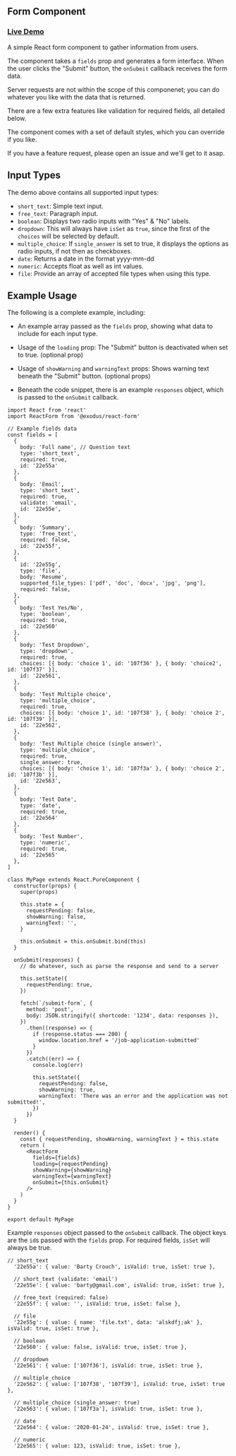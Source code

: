 ## Form Component

### [Live Demo](https://www.exodus.io/job-application/?id=9039189C56&title=Test%20Job%20Post)

A simple React form component to gather information from users.

The component takes a `fields` prop and generates a form interface. When the user clicks the "Submit" button, the `onSubmit` callback receives the form data.

Server requests are not within the scope of this componenet; you can do whatever you like with the data that is returned.

There are a few extra features like validation for required fields, all detailed below.

The component comes with a set of default styles, which you can override if you like.

If you have a feature request, please open an issue and we'll get to it asap.

## Input Types

The demo above contains all supported input types:

- `short_text`: Simple text input.
- `free_text`: Paragraph input.
- `boolean`: Displays two radio inputs with "Yes" & "No" labels.
- `dropdown`: This will always have `isSet` as `true`, since the first of the `choices` will be selected by default.
- `multiple_choice`: If `single_answer` is set to true, it displays the options as radio inputs, if not then as checkboxes.
- `date`: Returns a date in the format yyyy-mm-dd
- `numeric`: Accepts float as well as int values.
- `file`: Provide an array of accepted file types when using this type.

## Example Usage

The following is a complete example, including:

- An example array passed as the `fields` prop, showing what data to include for each input type.

- Usage of the `loading` prop: The "Submit" button is deactivated when set to true. (optional prop)

- Usage of `showWarning` and `warningText` props: Shows warning text beneath the "Submit" button. (optional props)

- Beneath the code snippet, there is an example `responses` object, which is passed to the `onSubmit` callback.

```
import React from 'react'
import ReactForm from '@exodus/react-form'

// Example fields data
const fields = [
  {
    body: 'Full name', // Question text
    type: 'short_text',
    required: true,
    id: '22e55a'
  },
  {
    body: 'Email',
    type: 'short_text',
    required: true,
    validate: 'email',
    id: '22e55e',
  },
  {
    body: 'Summary',
    type: 'free_text',
    required: false,
    id: '22e55f',
  },
  {
    id: '22e55g',
    type: 'file',
    body: 'Resume',
    supported_file_types: ['pdf', 'doc', 'docx', 'jpg', 'png'],
    required: false,
  },
  {
    body: 'Test Yes/No',
    type: 'boolean',
    required: true,
    id: '22e560'
  },
  {
    body: 'Test Dropdown',
    type: 'dropdown',
    required: true,
    choices: [{ body: 'choice 1', id: '107f36' }, { body: 'choice2', id: '107f37' }],
    id: '22e561',
  },
  {
    body: 'Test Multiple choice',
    type: 'multiple_choice',
    required: true,
    choices: [{ body: 'choice 1', id: '107f38' }, { body: 'choice 2', id: '107f39' }],
    id: '22e562',
  },
  {
    body: 'Test Multiple choice (single answer)',
    type: 'multiple_choice',
    required: true,
    single_answer: true,
    choices: [{ body: 'choice 1', id: '107f3a' }, { body: 'choice 2', id: '107f3b' }],
    id: '22e563',
  },
  {
    body: 'Test Date',
    type: 'date',
    required: true,
    id: '22e564'
  },
  {
    body: 'Test Number',
    type: 'numeric',
    required: true,
    id: '22e565'
  },
]

class MyPage extends React.PureComponent {
  constructor(props) {
    super(props)

    this.state = {
      requestPending: false,
      showWarning: false,
      warningText: '',
    }

    this.onSubmit = this.onSubmit.bind(this)
  }

  onSubmit(responses) {
    // do whatever, such as parse the response and send to a server

    this.setState({
      requestPending: true,
    })

    fetch(`/submit-form`, {
      method: 'post',
      body: JSON.stringify({ shortcode: '1234', data: responses }),
    })
      .then((response) => {
        if (response.status === 200) {
          window.location.href = '/job-application-submitted'
        }
      })
      .catch((err) => {
        console.log(err)

        this.setState({
          requestPending: false,
          showWarning: true,
          warningText: 'There was an error and the application was not submitted!',
        })
      })
  }

  render() {
    const { requestPending, showWarning, warningText } = this.state
    return (
      <ReactForm
        fields={fields}
        loading={requestPending}
        showWarning={showWarning}
        warningText={warningText}
        onSubmit={this.onSubmit}
      />
    )
  }
}

export default MyPage

```

Example `responses` object passed to the `onSubmit` callback. The object keys are the `id`s passed with the `fields` prop. For required fields, `isSet` will always be true.

```
// short_text
  '22e55a': { value: 'Barty Crouch', isValid: true, isSet: true },

  // short_text (validate: 'email')
  '22e55e': { value: 'barty@gmail.com', isValid: true, isSet: true },

  // free_text (required: false)
  '22e55f': { value: '', isValid: true, isSet: false },

  // file
  '22e55g': { value: { name: 'file.txt', data: 'alskdfj;ak' }, isValid: true, isSet: true },

  // boolean
  '22e560': { value: false, isValid: true, isSet: true },

  // dropdown
  '22e561': { value: ['107f36'], isValid: true, isSet: true },

  // multiple_choice
  '22e562': { value: ['107f38', '107f39'], isValid: true, isSet: true },

  // multiple_choice (single_answer: true)
  '22e563': { value: ['107f3a'], isValid: true, isSet: true },

  // date
  '22e564': { value: '2020-01-24', isValid: true, isSet: true },

  // numeric
  '22e565': { value: 123, isValid: true, isSet: true },
```
